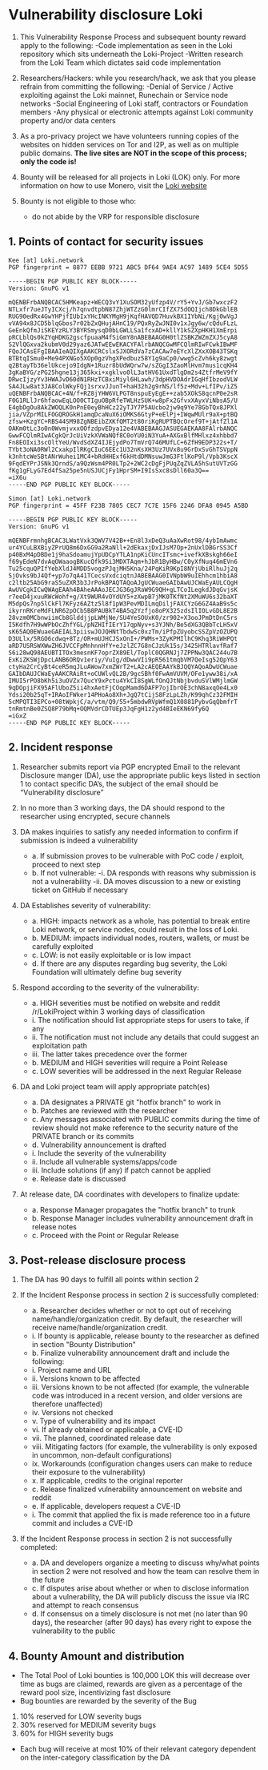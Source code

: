 # Vulnerability disclosure Loki 

1. This Vulnerability Response Process and subsequent bounty reward apply to the following:
   -Code implementation as seen in the Loki repository which sits underneath the Loki-Project 
   -Written research from the Loki Team which dictates said code implementation

2. Researchers/Hackers: while you research/hack, we ask that you please refrain from committing the following:
   -Denial of Service / Active exploiting against the Loki mainnet, Runechain or Service node networks
   -Social Engineering of Loki staff, contractors or Foundation members
   -Any physical or electronic attempts against Loki community property and/or data centers

3. As a pro-privacy project we have volunteers running copies of the websites on hidden services on Tor and I2P, as well as on multiple public domains. **The live sites are NOT in the scope of this process; only the code is!**


4. Bounty will be released for all projects in Loki (LOK) only. For more information on how to use Monero, visit the [Loki website](https://Loki.network)

5. Bounty is not eligible to those who:
   - do not abide by the VRP for responsible disclosure


## 1. Points of contact for security issues

```
Kee [at] Loki.network
PGP fingerprint = 8877 EEBB 9721 ABC5 DF64 9AE4 AC97 1489 5CE4 5D55

```
```
-----BEGIN PGP PUBLIC KEY BLOCK-----
Version: GnuPG v1

mQENBFrbANQBCAC5HMKeapz+WECQ3vY1XuSOM32yUfzp4V/rY5+YvJ/Gb7wxczF2
NTLxfr7ueJTyICXcj/h7qnvdtpbN87ZhjWTZzG0lmrCIfZX75dOQIjch8DkGblEB
RUG90edRx4GwYHPjfIUbIxYHcINKYMgH9jKqfHAVQD7HuvkBX1IYbNi/Kgj0wVgJ
vVA94x8JCD5blqGbos7r02bZxQHujAHnC19/PQxRyZwJNI0v1xJgy6w/cQduFLzL
GeEnkQfmJiSKEYzRLY3BYRSmysqD0bLGWLLSa1fcxAD+kllY1kSZXpHKH1XmErpi
pRCLblQs0kZYqHDKG2gscfpuaaM4fSiGmY8nABEBAAG0H0tlZSBKZWZmZXJ5cyA8
S2VlQGxva2kubmV0d29yaz6JATwEEwEKACYFAlrbANQCGwMFCQlmRIwFCwkIBwMF
FQoJCAsEFgIBAAIeAQIXgAAKCRCslxSJXORdVa7zCACAw7eEYcXlZXxXOB43TSKq
BTBtqISmu0+Me94PXNGo5XOp0gzVhgXPedbuz58Y1g9aCp0/wwg5cZvh6ky8zwgt
q2BtayTb36elUkcejo9IdgN+1Ruzr8bUdWQrw7w/sZGgI3ZaoMlHvm7mus1cqKH4
3gKaBYG/zPG25hgne13j365kxi+xgklvo0lL3atHV61UxdTlgDm2s4ZtfrMeV9fY
DRwcIjzyYv3HWAJvD60dN1RHzTCBxiMiyl6HLawh/3dpHVDOAdrIGqHfIbzodVLW
SA4JLw8at3JA8ColWkyFQj1srxvJJunT+haH32h2g9rNS/lf5z+Mdv+LfIPv/iZ5
uQENBFrbANQBCAC+4N/f+RZ8jYHW6VLPGT8nspuEyEgE++zab5XOkS8qcnP0e2sR
F0G1RLlJr6hfaowEqLOO0CTIguOBpRfeTWLHzSUK+w8pFx2GfvxXAyxViNbsA5/U
E4gbDgOu8AkZWOQLK0nPnE0eyBhHCz22yTJY7P5AUcbo2jw9q9Ye78GbTQx8JPXl
jia/VZprMILFOGQROGkH1amqDcaNuX6iOMKS6GtyP+eElPj+IWqwMUlr9aX+ptBQ
zfsw+KzgYC+RBS44SM98ZgNBEibZXKfQMT2t80riKgRUPTBQcOref9T+jAtfZl1A
OAKm0tLc3o0n0WvmjvxxOOfzdpvEDya12e4VABEBAAGJASUEGAEKAA8FAlrbANQC
GwwFCQlmRIwACgkQrJcUiVzkXVWaNQf8C0oYU0iN3YuA+AXGxBlfMHlxz4xhbbd7
Fn8EOIxi3scOltYeU/WvdSdXZ4IJEjydPo7TmVrQ746MUfLC+6ZfH9EDP322s+T/
TYbt3oNA0RWl2CxakpIlRKgCIuC6EEc1U32nKsXH3Uz7UVx8u9GrDxSvGhTSVppN
k3nhtcWeSBtANrWuhei1MC4+bRdHHExf6kHtdDMNsuwJmG3FtlKoP9l/Vpb3KscX
9FqdEYPrJSNk3QrndS/a9QzWsm4PR0LTp2+2WC2cDgFjPUqZqZVLA5hSutUVTzGG
fKg1gFLyG7Ed4fSa25pe5nUSJUCjFy1HprSM+I9IsSxc8sDll60a3Q==
=iX6u
-----END PGP PUBLIC KEY BLOCK-----
```

```
Simon [at] Loki.network
PGP fingerprint = 45FF F23B 7805 CEC7 7C7E 15F6 2246 DFA8 0945 A5BD
```
```
-----BEGIN PGP PUBLIC KEY BLOCK-----
Version: GnuPG v1

mQENBFrmnhgBCAC3LWatVxk3QWV7V42B++En8l3xDeQ3uAaXwRot98/4ybImAwmc
ur4YCuLBXBiyZPrUQ8m6DxGG9a2RaNll+2dEkaxjDxIJsM7Op+2nUxlDBGrSS3Cf
p40BxM4pDBDe1j9haSdoamujYpUDCpYTLA1npKiCUncITsmc+ivefkXBskgh66eI
f69yEdeN7dvAqOWaaogBKucQfk9Si3MDXTAqm+hJbR1ByHBw/C0yXfNuq46mEVn6
Tu25cquQPIfYebXldJ4MDD5vogzPJqjMH5Kna/24PqKiR9KpI8NYjUbiRlhuJj2q
SjOvks9bJ4Qf+yp7o7qA41TCecsVxdciqtnJABEBAAG0IVNpbW9uIEhhcm1hbiA8
c2ltb25AbG9raS5uZXR3b3JrPokBPAQTAQoAJgUCWuaeGAIbAwUJCWaEyAULCQgH
AwUVCgkICwQWAgEAAh4BAheAAAoJECJG36gJRaW9G9QH+gLTCoILegkdJDqGvjsK
r7eeD4jxuuRWcWohf+g/Xt9WUR4vOYdUY5+zXwpB7jMK0TKfNt2XMuWU6s32baXT
M5dpQs7np5lCkFl7KFyz6AZtz5l8f1pW3PevMDILmqDiljFAXCYzG6GZ4AaB9s5c
ikyrnRKreMdFLNR62pOCb5B8PAUBkT4BA5q2Yzfjo8oPX325zdsIlIOLvGDL8E2B
28vzm0MCbnwiimCb8GlddjjpLWMjNe/SU4YeSOUxK0/zr902+X3ooJPmDtDnC5rs
I5Kdfh7H9wWPbOcZhfYGL/pNZHIfIErY17qpNyv+s3YJNh/Be5dXG3QBbTcLH5xV
sK65AQ0EWuaeGAEIAL3piiswJOJQHNtTbdwSc0xzTm/iPfpZUyobcSSZpVzOZUPQ
D3ULlx/5RGO6cdwq+8Tz/OR+mUJHCJSxOnI+/PWMs+3ZyKPMIlhC9Khq3RiWHPQt
aRD7USRSWXWwZH6JVCCFpMnhnnHfY+eJzlZC7G8nCJzUk15s/3425HTRlavfRaf7
S6i28wQ98AEUBTITOx3mesnKF7oprZX89El/ToplC0QGRNJj7ZPPNw3QAC244u7B
ExKiZKSWjDpcLANB6ORQv1eriy/VuIg/dDwwVIi9pR561tmqbVM7QeIsg52QpY63
ctyHa2CrCyBt4ceR5mqJLuAWow7xmZWrT2+LA2cAEQEAAYkBJQQYAQoADwUCWuae
GAIbDAUJCWaEyAAKCRAiRt+oCUWlvQL2B/9gcSBhf0FwAmVUVM/OFe1yww38i/xA
IMUI5rPO8bKh5i3uOVZx7QucY9xPctu4YkCI8SgWLfOnQJtNbjbvduSVlWMjlmGW
9qDOpjiFX95AFlUboZ5ii4hxAetFjCOqpMamd6DAFP7ojIbrOE3chN8axqOe4Lx0
Ydsi20b25qT+IRAoIFWker14PHoAo8Xh+JgQ7tCijS8FzLpLZh/K99qhCz32FMIH
5cMPQTI3EPCo+08tWpkjC/a/vtm/Q9/55+5mbdwRVpWfmQ1X0881PybvGqQbmfrT
tnRmtnBe0ZSQ8P79bMq+OQMVdrCDTUEp3JqFgH1z2yd4BIeEKN69fy6Q
=iGxZ
-----END PGP PUBLIC KEY BLOCK-----
```

## 2. Incident response

1. Researcher submits report via PGP encrypted Email to the relevant Disclosure manger (DA), use the appropriate public keys listed in section 1 to contact specific DA’s, the subject of the email should be “Vulnerability disclosure”

2. In no more than 3 working days, the DA should respond to the researcher using  encrypted, secure channels

3. DA makes inquiries to satisfy any needed information to confirm if submission is indeed a vulnerability
    - a. If submission proves to be vulnerable with PoC code / exploit, proceed to next step
    - b. If not vulnerable:
     -i. DA responds with reasons why submission is not a vulnerability
     -ii. DA moves discussion to a new or existing ticket on GitHub if necessary

4. DA Establishes severity of vulnerability:
    - a. HIGH: impacts network as a whole, has potential to break entire Loki network, or service nodes, could result in the loss of Loki.
    - b. MEDIUM: impacts individual nodes, routers, wallets, or must be carefully exploited
    - c. LOW: is not easily exploitable or is low impact
    - d. If there are any disputes regarding bug severity, the Loki Foundation will ultimately define bug severity


5. Respond according to the severity of the vulnerability:
    - a. HIGH severities must be notified on website and reddit /r/LokiProject within 3 working days of classification
     - i. The notification should list appropriate steps for users to take, if any
     - ii. The notification must not include any details that could suggest an exploitation path
     - iii. The latter takes precedence over the former
    - b. MEDIUM and HIGH severities will require a Point Release
    - c. LOW severities will be addressed in the next Regular Release

6. DA and Loki project team will apply appropriate patch(es)
    - a. DA designates a PRIVATE git "hotfix branch" to work in
    - b. Patches are reviewed with the researcher
    - c. Any messages associated with PUBLIC commits during the time of review should not make reference to the security nature of the PRIVATE branch or its commits
    - d. Vulnerability announcement is drafted
     - i. Include the severity of the vulnerability
     - ii. Include all vulnerable systems/apps/code
     - iii. Include solutions (if any) if patch cannot be applied
    - e. Release date is discussed

7. At release date, DA coordinates with developers to finalize update:
    - a. Response Manager propagates the "hotfix branch" to trunk
    - b. Response Manager includes vulnerability announcement draft in release notes
    - c. Proceed with the Point or Regular Release

## 3. Post-release disclosure process

1. The DA has 90 days to fulfill all points within section 2

2. If the Incident Response process in section 2 is successfully completed:
    - a. Researcher decides whether or not to opt out of receiving name/handle/organization credit. By default, the researcher will receive name/handle/organization credit.
     - i. If bounty is applicable, release bounty to the researcher as defined in section "Bounty Distribution"
    - b. Finalize vulnerability announcement draft and include the following:
     - i. Project name and URL
     - ii. Versions known to be affected
     - iii. Versions known to be not affected (for example, the vulnerable code was introduced in a recent version, and older versions are therefore unaffected)
     - iv. Versions not checked
     - v. Type of vulnerability and its impact
     - vi. If already obtained or applicable, a CVE-ID
     - vii. The planned, coordinated release date
     - viii. Mitigating factors (for example, the vulnerability is only exposed in uncommon, non-default configurations)
     - ix. Workarounds (configuration changes users can make to reduce their exposure to the vulnerability)
     - x. If applicable, credits to the original reporter
    - c. Release finalized vulnerability announcement on website and reddit 
    - e. If applicable, developers request a CVE-ID
     - i. The commit that applied the fix is made reference too in a future commit and includes a CVE-ID


3. If the Incident Response process in section 2 is not successfully completed:
    - a. DA and developers organize a meeting to discuss why/what points in section 2 were not resolved and how the team can resolve them in the future
    - c. If disputes arise about whether or when to disclose information about a vulnerability, the DA will publicly discuss the issue via IRC and attempt to reach consensus
    - d. If consensus on a timely disclosure is not met (no later than 90 days), the researcher (after 90 days) has every right to expose the vulnerability to the public

## 4. Bounty Amount and distribution

- The Total Pool of Loki bounties is 100,000 LOK this will decrease over time as bugs are claimed, rewards are given as a percentage of the reward pool size, incentivizing fast disclosure
- Bug bounties are rewarded by the severity of the Bug 
 1. 10% reserved for LOW severity bugs
 2. 30% reserved for MEDIUM severity bugs
 3. 60% for HIGH severity bugs
- Each bug will receive at most 10% of their relevant category dependent on the inter-category classification by the DA


